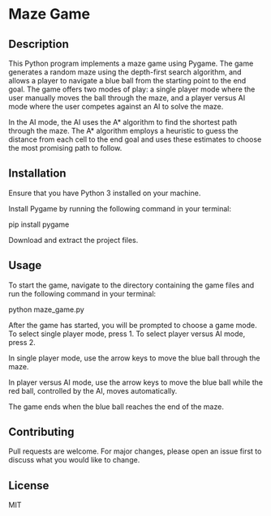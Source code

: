 # Maze Game
## Description
This Python program implements a maze game using Pygame. The game generates a random maze using the depth-first search algorithm, and allows a player to navigate a blue ball from the starting point to the end goal. The game offers two modes of play: a single player mode where the user manually moves the ball through the maze, and a player versus AI mode where the user competes against an AI to solve the maze.

In the AI mode, the AI uses the A* algorithm to find the shortest path through the maze. The A* algorithm employs a heuristic to guess the distance from each cell to the end goal and uses these estimates to choose the most promising path to follow.

## Installation

Ensure that you have Python 3 installed on your machine.

Install Pygame by running the following command in your terminal:

pip install pygame

Download and extract the project files.

## Usage
To start the game, navigate to the directory containing the game files and run the following command in your terminal:

python maze_game.py

After the game has started, you will be prompted to choose a game mode. To select single player mode, press 1. To select player versus AI mode, press 2.

In single player mode, use the arrow keys to move the blue ball through the maze.

In player versus AI mode, use the arrow keys to move the blue ball while the red ball, controlled by the AI, moves automatically.

The game ends when the blue ball reaches the end of the maze.

## Contributing
Pull requests are welcome. For major changes, please open an issue first to discuss what you would like to change.

## License
MIT
